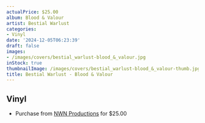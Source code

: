 ```yaml
---
actualPrice: $25.00
album: Blood & Valour
artist: Bestial Warlust
categories:
- Vinyl
date: '2024-12-05T06:23:39'
draft: false
images:
- /images/covers/bestial_warlust-blood_&_valour.jpg
inStock: true
thumbnailImage: /images/covers/bestial_warlust-blood_&_valour-thumb.jpg
title: Bestial Warlust - Blood & Valour
---
```


## Vinyl
* Purchase from [NWN Productions](http://shop.nwnprod.com/index.php?route=product/product&path=75&product_id=56793&sort=pd.name&order=ASC) for $25.00
